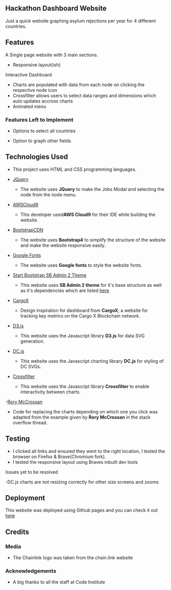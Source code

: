 ## Hackathon Dashboard Website

Just a quick website graphing asylum rejections per year for 4 different countries.
 
## Features
A Single page website with 3 main sections.
- Responsive layout(ish)

Interactive Dashboard
- Charts are populated with data from each node on clicking the respective node icon
- Crossfilter allows users to select data ranges and dimensions which auto updates accross charts
- Animated menu
 
### Features Left to Implement
- Options to select all countries

- Option to graph other fields

## Technologies Used

- This project uses HTML and CSS programming languages.
 
- [JQuery](https://jquery.com)
    - The website uses **JQuery** to make the Jobs Modal and selecting the node from the node menu.

- [AWSCloud9](https://aws.amazon.com/cloud9/)
    - This developer used**AWS Cloud9** for their IDE while building the website.

- [BootstrapCDN](https://www.bootstrapcdn.com/)
    - The website uses **Bootstrap4** to simplify the structure of the website and make the website responsive easily.

- [Google Fonts](https://fonts.google.com/)
    - The website uses **Google fonts** to style the website fonts.
  
- [Start Bootstrap SB Admin 2 Theme](https://startbootstrap.com/template-overviews/sb-admin-2/)
    - This website uses **SB Admin 2 theme** for it's base structure as well as it's dependencies which are listed [here](https://startbootstrap.com/template-overviews/sb-admin-2/)


- [CargoX](https://cargox.info/)
    - Design inspiration for dashboard from **CargoX**; a website for tracking key metrics on the Cargo X Blockchain network.

- [D3.js](https://d3js.org/)
    - This website uses the Javascript library **D3.js** for data SVG generation.

- [DC.js](https://dc-js.github.io/dc.js/)
    - This website uses the Javascript charting library **DC.js** for styling of DC SVGs.

- [Crossfilter](https://square.github.io/crossfilter/)
    - This website uses the Javascript library **Crossfilter** to enable interactivity between charts.
    
-[Rory McCrossan](https://stackoverflow.com/questions/37995581/how-to-replace-div-content-for-button-click-on-same-page-in-bootstrap)
  - Code for replacing the charts depending on which one you click was adapted from the example given by **Rory McCrossan** in the stack overflow thread.

## Testing
- I clicked all links and ensured they went to the right location, I tested the browser on Firefox & Brave(Chromium fork). 
- I tested the responsive layout using Braves inbuilt dev tools

Issues yet to be resolved

-DC.js charts are not resizing correctly for other size screens and zooms

## Deployment

This website was deployed using Github pages and you can check it out [here](https://fionnlavery.github.io/HAckathon/)

## Credits

### Media
- The Chainlink logo was taken from the chain.link website
### Acknowledgements

- A big thanks to all the staff at Code Institute
